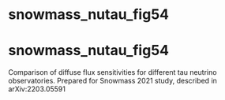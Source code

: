 # snowmass_nutau_fig54
# snowmass_nutau_fig54
Comparison of diffuse flux sensitivities for different tau neutrino observatories. Prepared for Snowmass 2021 study, described in arXiv:2203.05591
